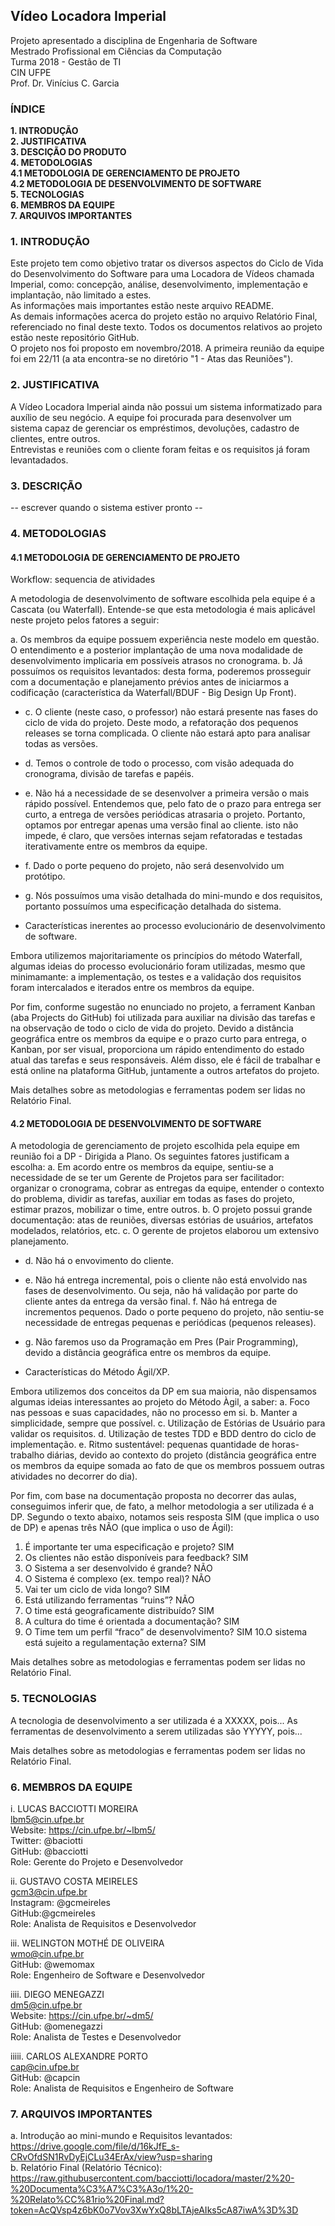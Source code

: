 ## Vídeo Locadora Imperial  
Projeto apresentado a disciplina de Engenharia de Software  
Mestrado Profissional em Ciências da Computação  
Turma 2018 - Gestão de TI  
CIN UFPE  
Prof. Dr. Vinícius C. Garcia  

### ÍNDICE
**1. INTRODUÇÃO**  
**2. JUSTIFICATIVA**  
**3. DESCIÇÃO DO PRODUTO**  
**4. METODOLOGIAS**  
**4.1 METODOLOGIA DE GERENCIAMENTO DE PROJETO**  
**4.2 METODOLOGIA DE DESENVOLVIMENTO DE SOFTWARE**  
**5. TECNOLOGIAS**  
**6. MEMBROS DA EQUIPE**  
**7. ARQUIVOS IMPORTANTES**  

### 1. INTRODUÇÃO
Este projeto tem como objetivo tratar os diversos aspectos do Ciclo de Vida do Desenvolvimento do Software para uma Locadora de Vídeos chamada Imperial, como: concepção, análise, desenvolvimento, implementação e implantação, não limitado a estes.  
As informações mais importantes estão neste arquivo README.  
As demais informações acerca do projeto estão no arquivo Relatório Final, referenciado no final deste texto. Todos os documentos relativos ao projeto estão neste repositório GitHub.   
O projeto nos foi proposto em novembro/2018. A primeira reunião da equipe foi em 22/11 (a ata encontra-se no diretório "1 - Atas das Reuniões").

### 2. JUSTIFICATIVA
A Vídeo Locadora Imperial ainda não possui um sistema informatizado para auxílio de seu negócio. A equipe foi procurada para desenvolver um sistema capaz de gerenciar os empréstimos, devoluções, cadastro de clientes, entre outros.  
Entrevistas e reuniões com o cliente foram feitas e os requisitos já foram levantadados. 

### 3. DESCRIÇÃO
-- escrever quando o sistema estiver pronto -- 

### 4. METODOLOGIAS

#### 4.1 METODOLOGIA DE GERENCIAMENTO DE PROJETO
Workflow: sequencia de atividades

A metodologia de desenvolvimento de software escolhida pela equipe é a Cascata (ou Waterfall). Entende-se que esta metodologia é mais aplicável neste projeto pelos fatores a seguir:

a. Os membros da equipe possuem experiência neste modelo em questão. O entendimento e a posterior implantação de uma nova modalidade de desenvolvimento implicaria em possíveis atrasos no cronograma.
b. Já possuímos os requisitos levantados: desta forma, poderemos prosseguir com a documentação e planejamento prévios antes de iniciarmos a codificação (característica da Waterfall/BDUF - Big Design Up Front).
* c. O cliente (neste caso, o professor) não estará presente nas fases do ciclo de vida do projeto. Deste modo, a refatoração dos pequenos releases se torna complicada. O cliente não estará apto para analisar todas as versões.
* d. Temos o controle de todo o processo, com visão adequada do cronograma, divisão de tarefas e papéis.
* e. Não há a necessidade de se desenvolver a primeira versão o mais rápido possível. Entendemos que, pelo fato de o prazo para entrega ser curto, a entrega de versões periódicas atrasaria o projeto. Portanto, optamos por entregar apenas uma versão final ao cliente. isto não impede, é claro, que versões internas sejam refatoradas e testadas iterativamente entre os membros da equipe.
* f. Dado o porte pequeno do projeto, não será desenvolvido um protótipo.
* g. Nós possuímos uma visão detalhada do mini-mundo e dos requisitos, portanto possuímos uma especificação detalhada do sistema.

* Características inerentes ao processo evolucionário de desenvolvimento de software.

Embora utilizemos majoritariamente os princípios do método Waterfall, algumas ideias do processo evolucionário foram utilizadas, mesmo que minimamante: a implementação, os testes e a validação dos requisitos foram intercalados e iterados entre os membros da equipe.

Por fim, conforme sugestão no enunciado no projeto, a ferrament Kanban (aba Projects do GitHub) foi utilizada para auxiliar na divisão das tarefas e na observação de todo o ciclo de vida do projeto. Devido a distância geográfica entre os membros da equipe e o prazo curto para entrega, o Kanban, por ser visual, proporciona um rápido entendimento do estado atual das tarefas e seus responsáveis. Além disso, ele é fácil de trabalhar e está online na plataforma GitHub, juntamente a outros artefatos do projeto.

Mais detalhes sobre as metodologias e ferramentas podem ser lidas no Relatório Final.  


#### 4.2 METODOLOGIA DE DESENVOLVIMENTO DE SOFTWARE
A metodologia de gerenciamento de projeto escolhida pela equipe em reunião foi a DP - Dirigida a Plano. Os seguintes fatores justificam a escolha:
a. Em acordo entre os membros da equipe, sentiu-se a necessidade de se ter um Gerente de Projetos para ser facilitador: organizar o cronograma, cobrar as entregas da equipe, entender o contexto do problema, dividir as tarefas, auxiliar em todas as fases do projeto, estimar prazos, mobilizar o time, entre outros.
b. O projeto possui grande documentação: atas de reuniões, diversas estórias de usuários, artefatos modelados, relatórios, etc.
c. O gerente de projetos elaborou um extensivo planejamento.
* d. Não há o envovimento do cliente.
* e. Não há entrega incremental, pois o cliente não está envolvido nas fases de desenvolvimento. Ou seja, não há validação por parte do cliente antes da entrega da versão final.
f. Não há entrega de incrementos pequenos. Dado o porte pequeno do projeto, não sentiu-se necessidade de entregas pequenas e periódicas (pequenos releases).
* g. Não faremos uso da Programação em Pres (Pair Programming), devido a distância geográfica entre os membros da equipe.

* Características do Método Ágil/XP.

Embora utilizemos dos conceitos da DP em sua maioria, não dispensamos algumas ideias interessantes ao projeto do Método Àgil, a saber:
a. Foco nas pessoas e suas capacidades, não no processo em si.
b. Manter a simplicidade, sempre que possível.
c. Utilização de Estórias de Usuário para validar os requisitos.
d. Utilização de testes TDD e BDD dentro do ciclo de implementação.
e. Ritmo sustentável: pequenas quantidade de horas-trabalho diárias, devido ao contexto do projeto (distância geográfica entre os membros da equipe somada ao fato de que os membros possuem outras atividades no decorrer do dia).


Por fim, com base na documentação proposta no decorrer das aulas, conseguimos inferir que, de fato, a melhor metodologia a ser utilizada é a DP. Segundo o texto abaixo, notamos seis resposta SIM (que implica o uso de DP) e apenas três NÃO (que implica o uso de Ágil):
1. É importante ter uma especificação e projeto? SIM
2. Os clientes não estão disponíveis para feedback? SIM
3. O Sistema a ser desenvolvido é grande? NÃO
4. O Sistema é complexo (ex. tempo real)? NÃO
5. Vai ter um ciclo de vida longo? SIM
6. Está utilizando ferramentas “ruins”? NÃO
7. O time está geograficamente distribuído? SIM
8. A cultura do time é orientada a documentação? SIM
9. O Time tem um perfil “fraco” de desenvolvimento? SIM
10.O sistema está sujeito a regulamentação externa? SIM

Mais detalhes sobre as metodologias e ferramentas podem ser lidas no Relatório Final.  

### 5. TECNOLOGIAS
A tecnologia de desenvolvimento a ser utilizada é a XXXXX, pois...
As ferramentas de desenvolvimento a serem utilizadas são YYYYY, pois...  

Mais detalhes sobre as metodologias e ferramentas podem ser lidas no Relatório Final.  

### 6. MEMBROS DA EQUIPE
i. LUCAS BACCIOTTI MOREIRA   
lbm5@cin.ufpe.br  
Website: https://cin.ufpe.br/~lbm5/    
Twitter: @baciotti  
GitHub: @bacciotti  
Role: Gerente do Projeto e Desenvolvedor  

ii. GUSTAVO COSTA MEIRELES  
gcm3@cin.ufpe.br  
Instagram: @gcmeireles   
GitHub:@gcmeireles  
Role: Analista de Requisitos e Desenvolvedor   

iii. WELINGTON MOTHÉ DE OLIVEIRA  
wmo@cin.ufpe.br  
GitHub: @wemomax  
Role: Engenheiro de Software e Desenvolvedor

iiii. DIEGO MENEGAZZI  
dm5@cin.ufpe.br  
Website: https://cin.ufpe.br/~dm5/  
GitHub: @omenegazzi  
Role: Analista de Testes e Desenvolvedor  

iiiii. CARLOS ALEXANDRE PORTO  
cap@cin.ufpe.br  
GitHub: @capcin  
Role: Analista de Requisitos e Engenheiro de Software   

### 7. ARQUIVOS IMPORTANTES
a. Introdução ao mini-mundo e Requisitos levantados: https://drive.google.com/file/d/16kJfE_s-CRvOfdSN1RvDyEjCLu34ErAx/view?usp=sharing  
b. Relatório Final (Relatório Técnico): https://raw.githubusercontent.com/bacciotti/locadora/master/2%20-%20Documenta%C3%A7%C3%A3o/1%20-%20Relato%CC%81rio%20Final.md?token=AcQVsp4z6bK0o7Vov3XwYxQ8bLTAjeAIks5cA87iwA%3D%3D
